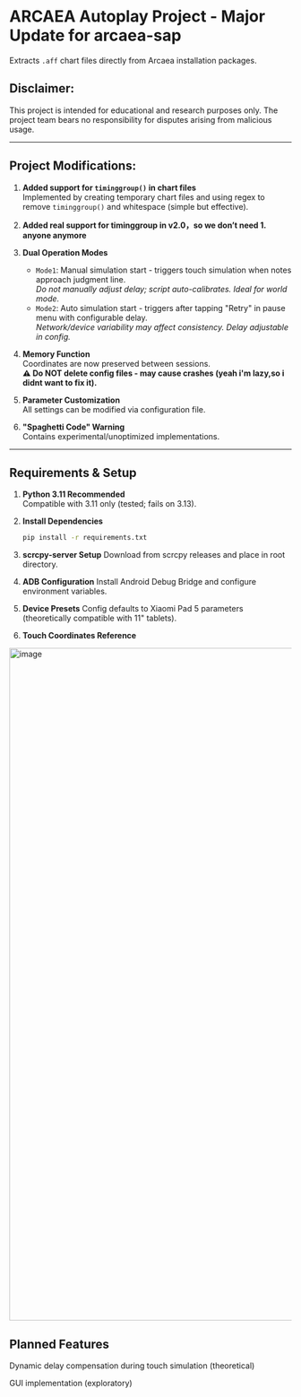 # ARCAEA Autoplay Project - Major Update for arcaea-sap

Extracts `.aff` chart files directly from Arcaea installation packages.

## Disclaimer:

This project is intended for educational and research purposes only. The project team bears no responsibility for disputes arising from malicious usage.

---

## Project Modifications:

1. **Added support for `timinggroup()` in chart files**  
   Implemented by creating temporary chart files and using regex to remove `timinggroup()` and whitespace (simple but effective).

2. **Added real support for timinggroup in v2.0，so we don’t need 1. anyone anymore**

3. **Dual Operation Modes**  
   - `Mode1`: Manual simulation start - triggers touch simulation when notes approach judgment line.  
     *Do not manually adjust delay; script auto-calibrates. Ideal for world mode.*  
   - `Mode2`: Auto simulation start - triggers after tapping "Retry" in pause menu with configurable delay.  
     *Network/device variability may affect consistency. Delay adjustable in config.*

4. **Memory Function**  
   Coordinates are now preserved between sessions.  
   **⚠️ Do NOT delete config files - may cause crashes (yeah i'm lazy,so i didnt want to fix it).**

5. **Parameter Customization**  
   All settings can be modified via configuration file.

6. **"Spaghetti Code" Warning**  
   Contains experimental/unoptimized implementations.

---

## Requirements & Setup

1. **Python 3.11 Recommended**  
   Compatible with 3.11 only (tested; fails on 3.13).

2. **Install Dependencies**  
   ```bash
   pip install -r requirements.txt

3. **scrcpy-server Setup**
Download from scrcpy releases and place in root directory.

4. **ADB Configuration**
Install Android Debug Bridge and configure environment variables.

5. **Device Presets**
Config defaults to Xiaomi Pad 5 parameters (theoretically compatible with 11" tablets).

6. **Touch Coordinates Reference**
<img width="2670" height="1200" alt="image" src="https://github.com/user-attachments/assets/c8ccea6b-6c39-47b7-84a4-12fe33297645" />


## Planned Features
Dynamic delay compensation during touch simulation (theoretical)

GUI implementation (exploratory)
